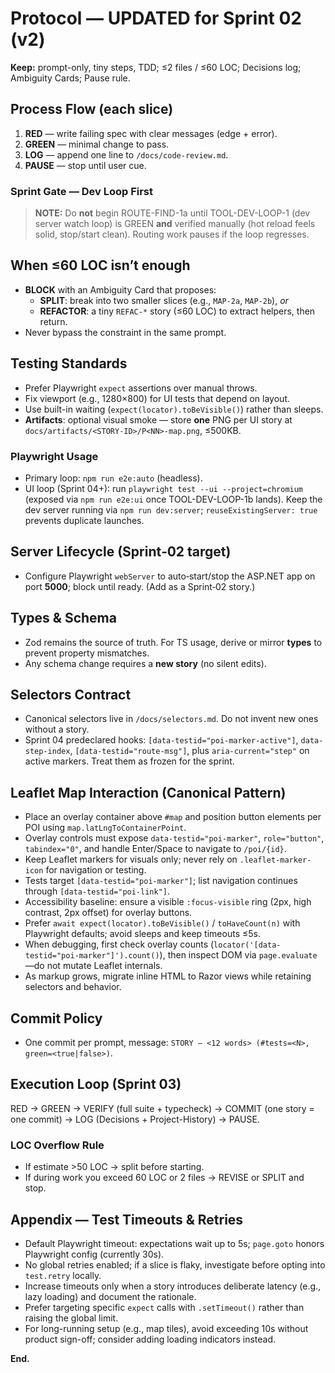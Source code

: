 # Protocol — UPDATED for Sprint 02 (v2)

**Keep:** prompt-only, tiny steps, TDD; ≤2 files / ≤60 LOC; Decisions log; Ambiguity Cards; Pause rule.

## Process Flow (each slice)
1) **RED** — write failing spec with clear messages (edge + error).  
2) **GREEN** — minimal change to pass.  
3) **LOG** — append one line to `/docs/code-review.md`.  
4) **PAUSE** — stop until user cue.

### Sprint Gate — Dev Loop First
> **NOTE:** Do **not** begin ROUTE-FIND-1a until TOOL-DEV-LOOP-1 (dev server watch loop) is GREEN **and** verified manually (hot reload feels solid, stop/start clean). Routing work pauses if the loop regresses.

## When ≤60 LOC isn’t enough
- **BLOCK** with an Ambiguity Card that proposes:
  - **SPLIT**: break into two smaller slices (e.g., `MAP-2a`, `MAP-2b`), *or*
  - **REFACTOR**: a tiny `REFAC-*` story (≤60 LOC) to extract helpers, then return.
- Never bypass the constraint in the same prompt.

## Testing Standards
- Prefer Playwright `expect` assertions over manual throws.
- Fix viewport (e.g., 1280×800) for UI tests that depend on layout.
- Use built-in waiting (`expect(locator).toBeVisible()`) rather than sleeps.
- **Artifacts**: optional visual smoke — store **one** PNG per UI story at `docs/artifacts/<STORY-ID>/P<NN>-map.png`, ≤500KB.

### Playwright Usage
- Primary loop: `npm run e2e:auto` (headless).
- UI loop (Sprint 04+): run `playwright test --ui --project=chromium` (exposed via `npm run e2e:ui` once TOOL-DEV-LOOP-1b lands). Keep the dev server running via `npm run dev:server`; `reuseExistingServer: true` prevents duplicate launches.

## Server Lifecycle (Sprint‑02 target)
- Configure Playwright `webServer` to auto‑start/stop the ASP.NET app on port **5000**; block until ready. (Add as a Sprint‑02 story.)

## Types & Schema
- Zod remains the source of truth. For TS usage, derive or mirror **types** to prevent property mismatches.
- Any schema change requires a **new story** (no silent edits).

## Selectors Contract
- Canonical selectors live in `/docs/selectors.md`. Do not invent new ones without a story.
- Sprint 04 predeclared hooks: `[data-testid="poi-marker-active"]`, `data-step-index`, `[data-testid="route-msg"]`, plus `aria-current="step"` on active markers. Treat them as frozen for the sprint.

## Leaflet Map Interaction (Canonical Pattern)
- Place an overlay container above `#map` and position button elements per POI using `map.latLngToContainerPoint`.
- Overlay controls must expose `data-testid="poi-marker"`, `role="button"`, `tabindex="0"`, and handle Enter/Space to navigate to `/poi/{id}`.
- Keep Leaflet markers for visuals only; never rely on `.leaflet-marker-icon` for navigation or testing.
- Tests target `[data-testid="poi-marker"]`; list navigation continues through `[data-testid="poi-link"]`.
- Accessibility baseline: ensure a visible `:focus-visible` ring (2px, high contrast, 2px offset) for overlay buttons.
- Prefer `await expect(locator).toBeVisible()` / `toHaveCount(n)` with Playwright defaults; avoid sleeps and keep timeouts ≤5s.
- When debugging, first check overlay counts (`locator('[data-testid="poi-marker"]').count()`), then inspect DOM via `page.evaluate`—do not mutate Leaflet internals.
- As markup grows, migrate inline HTML to Razor views while retaining selectors and behavior.

## Commit Policy
- One commit per prompt, message: `STORY — <12 words> (#tests=<N>, green=<true|false>)`.

## Execution Loop (Sprint 03)
RED → GREEN → VERIFY (full suite + typecheck) → COMMIT (one story = one commit) → LOG (Decisions + Project-History) → PAUSE.

### LOC Overflow Rule
- If estimate >50 LOC → split before starting.
- If during work you exceed 60 LOC or 2 files → REVISE or SPLIT and stop.

## Appendix — Test Timeouts & Retries
- Default Playwright timeout: expectations wait up to 5s; `page.goto` honors Playwright config (currently 30s).
- No global retries enabled; if a slice is flaky, investigate before opting into `test.retry` locally.
- Increase timeouts only when a story introduces deliberate latency (e.g., lazy loading) and document the rationale.
- Prefer targeting specific `expect` calls with `.setTimeout()` rather than raising the global limit.
- For long-running setup (e.g., map tiles), avoid exceeding 10s without product sign-off; consider adding loading indicators instead.

**End.**
